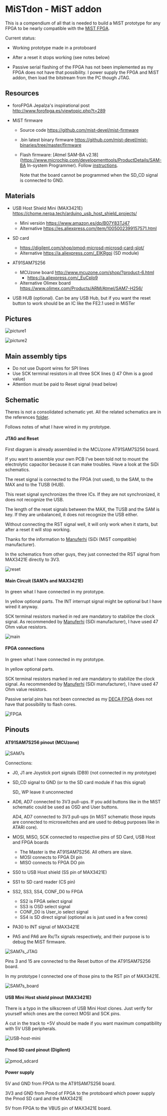 # MiSTdon - MiST addon 

This is a compendium of all that is needed to build a MiST prototype for any FPGA to be nearly compatible with the [MiST FPGA](https://github.com/mist-devel/mist-board/wiki).

Current status:

* Working prototype made in a protoboard

* After a reset it stops working (see notes below) 
* Passive serial flashing of the FPGA has not been implemented as my FPGA does not have that possibility. I power supply the FPGA and MiST addon, then load the bitstream from the PC though JTAG.

## Resources

* foroFPGA Jepalza's inspirational post http://www.forofpga.es/viewtopic.php?t=289

* MiST firmware
  * Source code https://github.com/mist-devel/mist-firmware
  
  * .bin latest binary firmware https://github.com/mist-devel/mist-binaries/tree/master/firmware
  
  * Flash firmware: [Atmel SAM-BA v2.18](https://www.microchip.com/developmenttools/ProductDetails/SAM-BA In-system Programmer). Follow [instructions](https://github.com/mist-devel/mist-board/wiki/HowToInstallTheFirmware).
    
    Note that the board cannot be programmed when the SD_CD signal is connected to GND.

## Materials

* USB Host Shield Mini (MAX3421E)  https://chome.nerpa.tech/arduino_usb_host_shield_projects/
  * Mini versión https://www.amazon.es/dp/B07Y83TJ47
  * Alternative https://es.aliexpress.com/item/1005002399157571.html
  
* SD card
  * https://digilent.com/shop/pmod-microsd-microsd-card-slot/
  * Alternative https://a.aliexpress.com/_EIKRgpj (SD module)
  
* AT91SAM7S256
  * MCUzone board http://www.mcuzone.com/shop/?product-6.html
    * https://a.aliexpress.com/_EuCplo9
  * Alternative Olimex board https://www.olimex.com/Products/ARM/Atmel/SAM7-H256/

* USB HUB  (optional). Can be any USB Hub, but if you want the reset button to work should be an IC like the FE2.1 used in MiSTer

  

## Pictures



![picture1](img/picture1.png)





![picture2](img/picture2.png)



## Main assembly tips

* Do not use Dupont wires for SPI lines
* Use SCK terminal resistors in all three SCK lines () 47 Ohm is a good value)
* Attention must be paid to Reset signal (read below)



## Schematic

Theres is not a consolidated schematic yet. All the related schematics are in the references [folder](references/Schematics/). 

Follows notes of what I have wired in my prototype.



#### **JTAG and Reset**

First diagram is already assembled in the MCUzone AT91SAM7S256 board.  

If you want to assemble your own PCB I've been told not to mount the electrolytic capacitor because it can make troubles. Have a look at the SiDi schematics.  

The reset signal is connected to the FPGA (not used), to the SAM, to the MAX and to the TUSB (HUB). 

This reset signal synchronizes the three ICs. If they are not synchronized, it does not recognize the USB.

The length of the reset signals between the MAX, the TUSB and the SAM is key. If they are unbalanced, it does not recognize the USB either. 

Without connecting the RST signal well, it will only work when it starts, but after a reset it will stop working.  

Thanks for the information to [Manuferhi](https://manuferhi.com/) (SiDi (MiST compatible) manufacturer).

In the schematics from other guys, they just connected the RST signal from MAX3421E directly to 3V3.

![reset](img/reset.png)

#### **Main Circuit (SAM7s and MAX3421E)**

In green what I have connected in my prototype. 

In yellow optional parts. The INT interrupt signal might be optional but I have wired it anyway.

SCK terminal resistors marked in red are mandatory to stabilize the clock signal. As recommended by [Manuferhi](https://manuferhi.com/) (SiDi manufacturer), I have used 47 Ohm value resistors. 

![main](img/main.png)



#### FPGA connections

In green what I have connected in my prototype. 

In yellow optional parts. 

SCK terminal resistors marked in red are mandatory to stabilize the clock signal. As recommended by [Manuferhi](https://manuferhi.com/) (SiDi manufacturer), I have used 47 Ohm value resistors. 

Passive serial pins has not been connected as my [DECA FPGA](https://github.com/decafpga) does not have that possibility to flash cores.



![FPGA](img/FPGA.png)



## Pinouts



#### AT91SAM7S256 pinout (MCUzone)



![SAM7s](img/SAM7s.png)

Connections:

* J0, J1 are Joystick port signals (DB9) (not connected in my prototype)

* SD_CD signal to GND (or to the SD card module if has this signal)

  SD_ WP leave it unconnected

* AD6, AD7 connected to 3V3 pull-ups. If you add buttons like in the MiST schematic could be used as OSD and User buttons.

  AD4, AD7 connected to 3V3 pull-ups (in MiST schematic those inputs are connected to microswitches and are used to debug purposes like in ATARI core).

* MOSI, MISO, SCK connected to respective pins of SD Card, USB Host and FPGA boards

  * The Master is the AT91SAM7S256. All others are slave.
  * MOSI connects to FPGA DI pin
  * MISO connects to FPGA DO pin

* SS0 to USB Host shield (SS pin of MAX3421E)

* SS1 to SD card reader (CS pin)

* SS2, SS3, SS4, CONF_D0 to FPGA

  * SS2 is FPGA select signal
  * SS3 is OSD select signal 
  * CONF_D0 is User_io select signal
  * SS4 is SD direct signal (optional as is just used in a few cores)

* PA30 to INT signal of MAX3421E

* PA5 and PA6 are Rx/Tx signals respectively, and their purpose is to debug the MiST firmware.



![SAM7s_JTAG](img/SAM7s_JTAG.png)



Pins 3 and 15 are connected to the Reset button of the AT91SAM7S256 board.  

In my prototype I connected one of those pins to the RST pin of MAX3421E.



![SAM7s_board](img/SAM7s_board.png)



#### USB Mini Host shield pinout (MAX3421E)

There is a typo in the silkscreen of USB Mini Host clones.  Just verify for yourself which ones are the correct MOSI and SCK pins.

A cut in the track to +5V should be made if you want maximum compatibility with 5V USB peripherals. 



![USB-host-mini](img/USB-host-mini.png)







#### Pmod SD card pinout (Digilent)



![pmod_sdcard](/home/jordi/FPGAs/Mist/MiSTdon_github/img/pmod_sdcard.png)



#### Power supply

5V and GND from FPGA to the  AT91SAM7S256 board.  

3V3 and GND from Pmod of FPGA to the protoboard which power supply the Pmod SD card and the MAX3421E

5V from FPGA to the  VBUS pin of MAX3421E board.  


